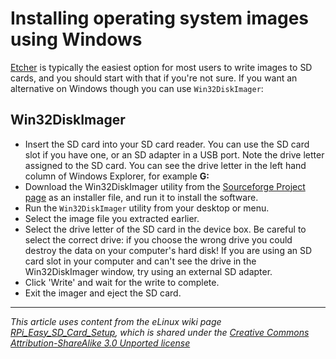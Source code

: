 # Installing operating system images using Windows

[Etcher](README.md) is typically the easiest option for most users to write images to SD cards, and you should start with that if you're not sure. If you want an alternative on Windows though you can use `Win32DiskImager`:

## Win32DiskImager

- Insert the SD card into your SD card reader. You can use the SD card slot if you have one, or an SD adapter in a USB port. Note the drive letter assigned to the SD card. You can see the drive letter in the left hand column of Windows Explorer, for example **G:**
- Download the Win32DiskImager utility from the [Sourceforge Project page](http://sourceforge.net/projects/win32diskimager/) as an installer file, and run it to install the software.
- Run the `Win32DiskImager` utility from your desktop or menu.
- Select the image file you extracted earlier.
- Select the drive letter of the SD card in the device box. Be careful to select the correct drive: if you choose the wrong drive you could destroy the data on your computer's hard disk! If you are using an SD card slot in your computer and can't see the drive in the Win32DiskImager window, try using an external SD adapter.
- Click 'Write' and wait for the write to complete.
- Exit the imager and eject the SD card.

---

*This article uses content from the eLinux wiki page [RPi_Easy_SD_Card_Setup](http://elinux.org/RPi_Easy_SD_Card_Setup), which is shared under the [Creative Commons Attribution-ShareAlike 3.0 Unported license](http://creativecommons.org/licenses/by-sa/3.0/)*
